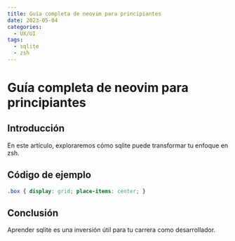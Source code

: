 ```yaml
---
title: Guía completa de neovim para principiantes
date: 2023-05-04
categories:
  - UX/UI
tags:
  - sqlite
  - zsh
---
```


# Guía completa de neovim para principiantes

## Introducción

En este artículo, exploraremos cómo sqlite puede transformar tu enfoque en zsh.

## Código de ejemplo

```css
.box { display: grid; place-items: center; }
```

## Conclusión

Aprender sqlite es una inversión útil para tu carrera como desarrollador.